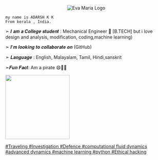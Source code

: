 <p align="center">
  <img src="https://telegra.ph/file/45cfad04895dd79d35acc.jpg" alt="Eva Maria Logo">
</p>




```
my name is ADARSH K K
From kerala , India.

```



➣ 𝑰 𝒂𝒎 𝒂 𝑪𝒐𝒍𝒍𝒆𝒈𝒆 𝒔𝒕𝒖𝒅𝒆𝒏𝒕 : Mechanical Engineer 🙁 [B.TECH] but i love design and analysis, modification, coding,machine learning)

➣ 𝑰’𝒎 𝒍𝒐𝒐𝒌𝒊𝒏𝒈 𝒕𝒐 𝒄𝒐𝒍𝒍𝒂𝒃𝒐𝒓𝒂𝒕𝒆 𝒐𝒏 (GitHub)

➣ 𝑳𝒂𝒏𝒈𝒖𝒂𝒈𝒆 :  English, Malayalam, Tamil, Hindi,sanskrit

➣𝑭𝒖𝒏 𝑭𝒂𝒄𝒕: Am a pirate 😄🤩🤩


<p><a href="https://github.com/DevAXD/DevAXD"> <img src=https://img.shields.io/badge/MY%20INTERESTS#Traveling#Investigation#Defence#computationalfluiddynamics#advanceddynamics#machinelearning#python#Ethicalhacking-blueviolet?style=for-the-badge&logo=Interets" width="200"</a></p>


#Traveling #Investigation #Defence #computational fluid dynamics #advanced dynamics #machine learning #python #Ethical hacking 

<!---
DevAXD/DevAXD is a ✨ special ✨ repository because its `README.md` (this file) appears on your GitHub profile.
You can click the Preview link to take a look at your changes.
--->
